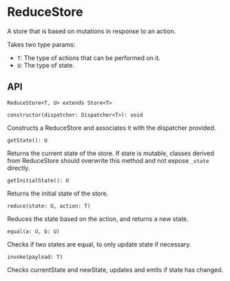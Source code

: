 # ReduceStore

A store that is based on mutations in response to an action.

Takes two type params:
- `T`: The type of actions that can be performed on it.
- `U`: The type of state.


## API

`ReduceStore<T, U> extends Store<T>`

`constructor(dispatcher: Dispatcher<T>): void`

Constructs a ReduceStore and associates it with the dispatcher provided.

`getState(): U`

Returns the current state of the store. If state is mutable, classes derived from ReduceStore should overwrite this method and not expose `_state` directly.

`getInitialState(): U`

Returns the initial state of the store.

`reduce(state: U, action: T)`

Reduces the state based on the action, and returns a new state.

`equal(a: U, b: U)`

Checks if two states are equal, to only update state if necessary.

`invoke(payload: T)`

Checks currentState and newState, updates and emits if state has changed.